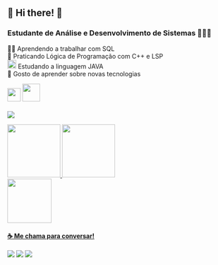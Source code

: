 ## 🤍 Hi there! 👾

### Estudante de Análise e Desenvolvimento de Sistemas 👩🏻‍🎓
 
👩‍💻 Aprendendo a trabalhar com SQL  
👾 Praticando Lógica de Programação com C++ e LSP   
<img height="20em" src="https://cdn.jsdelivr.net/gh/devicons/devicon/icons/java/java-original.svg" /> Estudando a linguagem JAVA   
🧠 Gosto de aprender sobre novas tecnologias   

<div>
<img height="30em" src="https://cdn.jsdelivr.net/gh/devicons/devicon/icons/cplusplus/cplusplus-original.svg"/>
<img height="40em" src="https://www.code4source.com/static/media/java.898b7343.png"/>
<div/>  
 
####

<a href = "https://www.freecodecamp.org/kmlyteixeira"><img src="https://img.shields.io/badge/Freecodecamp-%23123.svg?&style=for-the-badge&logo=freecodecamp&logoColor=green" target="_blank"></a> 

<div>
<a href="https://github.com/kmlyteixeira">
<img height="120em" src="https://github-readme-stats.vercel.app/api/top-langs/?username=kmlyteixeira&layout=compact&langs_count=7&theme=dracula"/>
<img height="120em" src="https://github-readme-stats.vercel.app/api?username=kmlyteixeira&show_icons=true&theme=dracula&include_all_commits=true&count_private=true"/>
</div>
 <img src="https://cdn.domestika.org/c_limit,dpr_auto,f_auto,q_auto,w_820/v1572821689/content-items/003/381/611/U4L1_TOTAL-original.gif?1572821689" width="100" height="100"/>

#### ☕ Me chama para conversar!
<div> 
<a href="https://www.linkedin.com/in/kemily-teixeira" target="_blank"><img src="https://img.shields.io/badge/-LinkedIn-%230077B5?style=for-the-badge&logo=linkedin&logoColor=white" target="_blank"></a>  
<a href="https://instagram.com/kemilyteixeiradr" target="_blank"><img src="https://img.shields.io/badge/-Instagram-%23E4405F?style=for-the-badge&logo=instagram&logoColor=white" target="_blank"></a>
<a href = "mailto:kemilyteixeira047@gmail.com"><img src="https://img.shields.io/badge/Gmail-D14836?style=for-the-badge&logo=gmail&logoColor=white" target="_blank"></a>  
</div>
  

<!---
kmlyteixeira/kmlyteixeira is a ✨ special ✨ repository because its `README.md` (this file) appears on your GitHub profile.
--->
